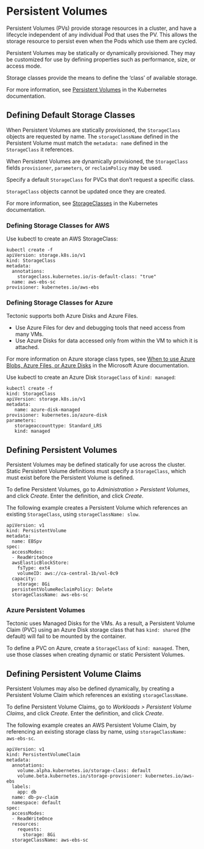 # Persistent Volumes

Persistent Volumes (PVs) provide storage resources in a cluster, and have a lifecycle independent of any individual Pod that uses the PV. This allows the storage resource to persist even when the Pods which use them are cycled.

Persistent Volumes may be statically or dynamically provisioned. They may be customized for use by defining properties such as performance, size, or access mode.

Storage classes provide the means to define the ‘class’ of available storage.

For more information, see [Persistent Volumes][persistent-volumes] in the Kubernetes documentation.

## Defining Default Storage Classes

When Persistent Volumes are statically provisioned, the `StorageClass` objects are requested by name. The `storageClassName` defined in the Persistent Volume must match the `metadata:
 name` defined in the `StorageClass` it references.

When Persistent Volumes are dynamically provisioned, the `StorageClass` fields `provisioner`, `parameters`, or `reclaimPolicy` may be used.

Specify a default `StorageClass` for PVCs that don’t request a specific class.

`StorageClass` objects cannot be updated once they are created.

For more information, see [StorageClasses][storage-classes] in the Kubernetes documentation.

### Defining Storage Classes for AWS

Use kubectl to create an AWS StorageClass:

```
kubectl create -f
apiVersion: storage.k8s.io/v1
kind: StorageClass
metadata:
  annotations:
    storageclass.kubernetes.io/is-default-class: "true"
  name: aws-ebs-sc
provisioner: kubernetes.io/aws-ebs
```

### Defining Storage Classes for Azure

Tectonic supports both Azure Disks and Azure Files.
* Use Azure Files for dev and debugging tools that need access from many VMs.
* Use Azure Disks for data accessed only from within the VM to which it is attached.

For more information on Azure storage class types, see [When to use Azure Blobs, Azure Files, or Azure Disks][azure-blobs] in the Microsoft Azure documentation.

Use kubectl to create an Azure Disk `StorageClass` of `kind: managed`:

```
kubectl create -f
kind: StorageClass
apiVersion: storage.k8s.io/v1
metadata:
   name: azure-disk-managed
provisioner: kubernetes.io/azure-disk
parameters:
   storageaccounttype: Standard_LRS
   kind: managed
```

## Defining Persistent Volumes

Persistent Volumes may be defined statically for use across the cluster. Static Persistent Volume definitions must specify a `StorageClass`, which must exist before the Persistent Volume is defined.

To define Persistent Volumes, go to *Administration > Persistent Volumes*, and click *Create*. Enter the definition, and click *Create*.

The following example creates a Persistent Volume which references an existing `StorageClass`, using `storageClassName: slow`.

```
apiVersion: v1
kind: PersistentVolume
metadata:
  name: EBSpv
spec:
  accessModes:
  - ReadWriteOnce
  awsElasticBlockStore:
    fsType: ext4
    volumeID: aws://ca-central-1b/vol-0c9
  capacity:
    storage: 8Gi
  persistentVolumeReclaimPolicy: Delete
  storageClassName: aws-ebs-sc
```

### Azure Persistent Volumes

Tectonic uses Managed Disks for the VMs. As a result, a Persistent Volume Claim (PVC) using an Azure Disk storage class that has `kind: shared` (the default) will fail to be mounted by the container.

To define a PVC on Azure, create a `StorageClass` of `kind: managed`. Then, use those classes when creating dynamic or static Persistent Volumes.

## Defining Persistent Volume Claims

Persistent Volumes may also be defined dynamically, by creating a Persistent Volume Claim which references an existing `storageClassName`.

To define Persistent Volume Claims, go to *Workloads > Persistent Volume Claims*, and click *Create*. Enter the definition, and click *Create*.

The following example creates an AWS Persistent Volume Claim, by referencing an existing storage class by name, using `storageClassName: aws-ebs-sc`.

```
apiVersion: v1
kind: PersistentVolumeClaim
metadata:
  annotations:
    volume.alpha.kubernetes.io/storage-class: default
    volume.beta.kubernetes.io/storage-provisioner: kubernetes.io/aws-ebs
  labels:
    app: db
  name: db-pv-claim
  namespace: default
spec:
  accessModes:
  - ReadWriteOnce
  resources:
    requests:
      storage: 8Gi
  storageClassName: aws-ebs-sc
```


[azure-blobs]: https://docs.microsoft.com/en-us/azure/storage/common/storage-decide-blobs-files-disks
[storage-classes]: https://kubernetes.io/docs/concepts/storage/persistent-volumes/#storageclasses
[persistent-volumes]: https://kubernetes.io/docs/concepts/storage/persistent-volumes
